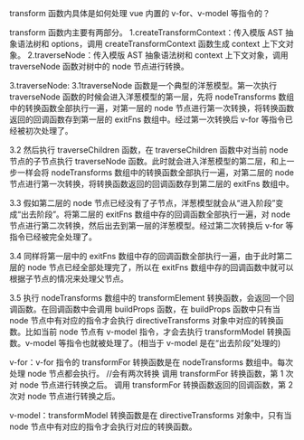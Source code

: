 transform 函数内具体是如何处理 vue 内置的 v-for、v-model 等指令的？

transform 函数内主要有两部分。
1.createTransformContext：传入模版 AST 抽象语法树和 options，调用 createTransformContext 函数生成 context 上下文对象。
2.traverseNode：传入模版 AST 抽象语法树和 context 上下文对象，调用 traverseNode 函数对树中的 node 节点进行转换。

3.traverseNode:
3.1traverseNode 函数是一个典型的洋葱模型。第一次执行 traverseNode 函数的时候会进入洋葱模型的第一层，先将 nodeTransforms 数组中的转换函数全部执行一遍，对第一层的 node 节点进行第一次转换，将转换函数返回的回调函数存到第一层的 exitFns 数组中。经过第一次转换后 v-for 等指令已经被初次处理了。

3.2 然后执行 traverseChildren 函数，在 traverseChildren 函数中对当前 node 节点的子节点执行 traverseNode 函数。此时就会进入洋葱模型的第二层，和上一步一样会将 nodeTransforms 数组中的转换函数全部执行一遍，对第二层的 node 节点进行第一次转换，将转换函数返回的回调函数存到第二层的 exitFns 数组中。

3.3 假如第二层的 node 节点已经没有了子节点，洋葱模型就会从“进入阶段”变成“出去阶段”。将第二层的 exitFns 数组中存的回调函数全部执行一遍，对 node 节点进行第二次转换，然后出去到第一层的洋葱模型。经过第二次转换后 v-for 等指令已经被完全处理了。

3.4 同样将第一层中的 exitFns 数组中存的回调函数全部执行一遍，由于此时第二层的 node 节点已经全部处理完了，所以在 exitFns 数组中存的回调函数中就可以根据子节点的情况来处理父节点。

3.5 执行 nodeTransforms 数组中的 transformElement 转换函数，会返回一个回调函数。在回调函数中会调用 buildProps 函数，在 buildProps 函数中只有当 node 节点中有对应的指令才会执行 directiveTransforms 对象中对应的转换函数。比如当前 node 节点有 v-model 指令，才会去执行 transformModel 转换函数。v-model 等指令也就被处理了。(相当于 v-model 是在“出去阶段”处理的)

v-for：v-for 指令的 transformFor 转换函数是在 nodeTransforms 数组中。每次处理 node 节点都会执行。
//会有两次转换
调用 transformFor 转换函数，第 1 次对 node 节点进行转换之后。
调用 transformFor 转换函数返回的回调函数，第 2 次对 node 节点进行转换之后。

v-model：transformModel 转换函数是在 directiveTransforms 对象中，只有当 node 节点中有对应的指令才会执行对应的转换函数。
